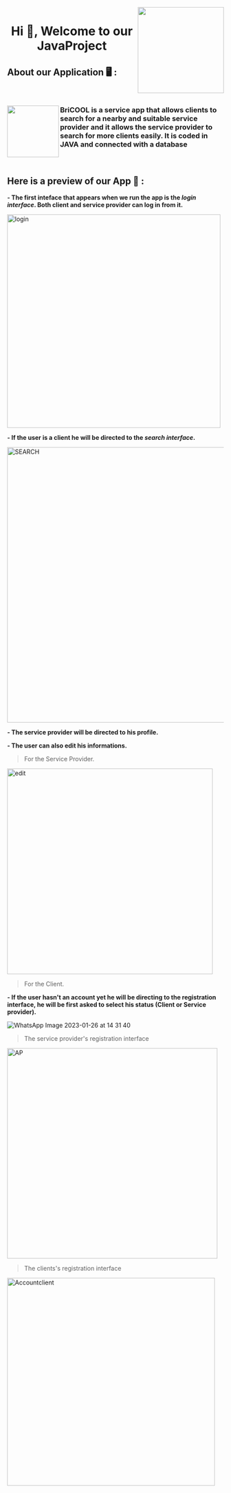 <img align="right" width="200" src="https://user-images.githubusercontent.com/121026257/213880628-c8fbae9f-a2e6-422b-900e-b802288ca78e.gif">


<h1 align="center">Hi 👋, Welcome to our JavaProject </h1>

## About our Application 🖥️ :
<br>
<h3 align="left"> 
<img align="left" width="120" src="https://user-images.githubusercontent.com/121026257/213882321-19354e36-9849-4a6d-b33d-22cf0fe07409.png">
BriCOOL is a service app that allows clients to search for a nearby and suitable service  provider and it allows the service provider to search for more clients easily. It is coded in JAVA and connected with a database
</h3>
<br />

## Here is a preview of our App 📸 :
**- The first inteface that appears when we run the app is the *login interface*. Both client and service provider can log in from it.**

<img width="496" alt="login" src="https://user-images.githubusercontent.com/121026257/214843988-ef1cc781-ab35-4ae7-b7d8-b755b11693a4.PNG">


**- If the user is a client he will be directed to the *search interface*.**

<img width="640" alt="SEARCH" src="https://user-images.githubusercontent.com/121026257/214849341-d9b2c064-fb6f-449e-b259-6f4a824c541a.PNG">



**- The service provider will be directed to his profile.**

**- The user can also edit his informations.**

> For the Service Provider.

<img width="478" alt="edit" src="https://user-images.githubusercontent.com/121026257/214853415-a5b14382-9bf7-4c90-84d0-96ebed81533d.PNG">

> For the Client.


**- If the user hasn't an account yet he will be directing to the registration interface, he will be first asked to select his status (Client or Service provider).**

![WhatsApp Image 2023-01-26 at 14 31 40](https://user-images.githubusercontent.com/121026257/214851116-574f38de-5386-468d-a563-0201e9ff00d3.jpeg)

> The service provider's registration interface

<img width="489" alt="AP" src="https://user-images.githubusercontent.com/121026257/214852306-eaa6c9ec-84a0-4b3e-bae0-e9aa21c5bb31.PNG">



> The clients's registration interface
<img width="483" alt="Accountclient" src="https://user-images.githubusercontent.com/121026257/214852325-2e5d2ca4-d88e-49fb-88fe-75c0b3a5fb57.PNG">









